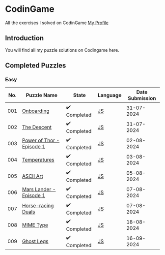 # CodinGame

All the exercises I solved on CodinGame [My Profile](https://www.codingame.com/profile/7e7744b014fd49a86da5cc7b8f2c8dcb5169026)

## Introduction

You will find all my puzzle solutions on Codingame here.

## Completed Puzzles

### Easy

| No. | Puzzle Name                                                                                         | State                        | Language                                                                                                                         | Date Submission |
| --- | --------------------------------------------------------------------------------------------------- | -----------------------------| -------------------------------------------------------------------------------------------------------------------------------- | --------------- |
| 001 | [Onboarding](https://www.codingame.com/training/easy/onboarding)                                    | :heavy_check_mark: Completed | [JS](https://github.com/kirilyanev/CodinGame/blob/main/Puzzles/Easy/Onboarding/Javascript.js)                                    | 31-07-2024
| 002 | [The Descent](https://www.codingame.com/training/easy/the-descent)                                  | :heavy_check_mark: Completed | [JS](https://github.com/kirilyanev/CodinGame/blob/main/Puzzles/Easy/The%20descent/Javascript.js)                                 | 31-07-2024
| 003 | [Power of Thor - Episode 1](https://www.codingame.com/training/easy/power-of-thor-episode-1)        | :heavy_check_mark: Completed | [JS](https://github.com/kirilyanev/CodinGame/blob/main/Puzzles/Easy/Power%20of%20Thor%20-%20Episode%201/Javascript.js)           | 02-08-2024
| 004 | [Temperatures](https://www.codingame.com/training/easy/temperatures)                                | :heavy_check_mark: Completed | [JS](https://github.com/kirilyanev/CodinGame/blob/main/Puzzles/Easy/Temperatures/Javascript.js)                                  | 03-08-2024
| 005 | [ASCII Art](https://www.codingame.com/training/easy/ascii-art)                                      | :heavy_check_mark: Completed | [JS](https://github.com/kirilyanev/CodinGame/blob/main/Puzzles/Easy/ASCII%20Art/Javascript.js)                                   | 05-08-2024
| 006 | [Mars Lander - Episode 1](https://www.codingame.com/training/easy/mars-lander-episode-1)            | :heavy_check_mark: Completed | [JS](https://github.com/kirilyanev/CodinGame/blob/main/Puzzles/Easy/Mars%20Lander%20-%20Episode%201/Javascript.js)               | 07-08-2024
| 007 | [Horse-racing Duals](https://www.codingame.com/training/easy/horse-racing-duals)                    | :heavy_check_mark: Completed | [JS](https://github.com/kirilyanev/CodinGame/blob/main/Puzzles/Easy/Horse-racing%20Duals/Javascript.js)                          | 07-08-2024
| 008 | [MIME Type](https://www.codingame.com/training/easy/mime-type)                                      | :heavy_check_mark: Completed | [JS](https://github.com/kirilyanev/CodinGame/blob/main/Puzzles/Easy/MIME%20Type/Javascript.js)                                   | 18-08-2024
| 009 | [Ghost Legs](https://www.codingame.com/training/easy/ghost-legs)                                    | :heavy_check_mark: Completed | [JS](https://github.com/kirilyanev/CodinGame/blob/main/Puzzles/Easy/Ghost%20Legs/Javascript.js)                                  | 16-09-2024
